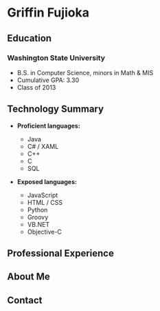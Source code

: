# Griffin Fujioka
## Education
### Washington State University
* B.S. in Computer Science, minors in Math & MIS 
* Cumulative GPA: 3.30 
* Class of 2013 

## Technology Summary
* __Proficient languages:__ 
    * Java
    * C# / XAML
    * C++ 
    * C
    * SQL 

* __Exposed languages:__ 
    * JavaScript
    * HTML / CSS
    * Python
    * Groovy
    * VB.NET
    * Objective-C 
  
## Professional Experience
## About Me
## Contact 
